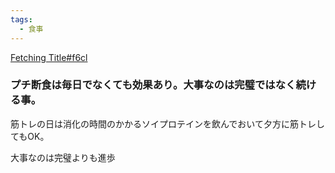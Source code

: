 ```yaml
---
tags:
  - 食事
---
```

[Fetching Title#f6cl](https://toyokeizai.net/articles/-/605308?page=4)

### プチ断食は毎日でなくても効果あり。大事なのは完璧ではなく続ける事。

筋トレの日は消化の時間のかかるソイプロテインを飲んでおいて夕方に筋トレしてもOK。

大事なのは完璧よりも進歩


